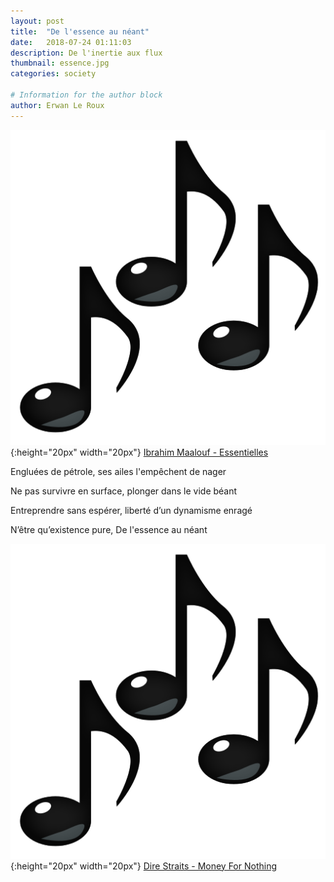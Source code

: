 ```yaml
---
layout: post
title:  "De l'essence au néant"
date:   2018-07-24 01:11:03
description: De l'inertie aux flux
thumbnail: essence.jpg
categories: society

# Information for the author block
author: Erwan Le Roux
---
```


 
![](/assets/img/notes.png){:height="20px" width="20px"} [Ibrahim Maalouf - Essentielles][link1] 

Engluées de pétrole, ses ailes l'empêchent de nager

Ne pas survivre en surface, plonger dans le vide béant 

Entreprendre sans espérer, liberté d’un dynamisme enragé

N’être qu’existence pure, De l'essence au néant

![](/assets/img/notes.png){:height="20px" width="20px"} [Dire Straits - Money For Nothing][link1] 

[link1]: https://www.youtube.com/watch?v=iScSUwSZAuI
[link2]: https://www.youtube.com/watch?v=wTP2RUD_cL0
